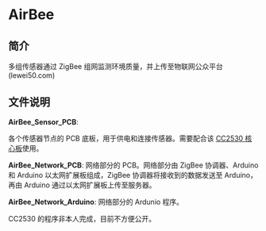 # AirBee

## 简介

多组传感器通过 ZigBee 组网监测环境质量，并上传至物联网公众平台(lewei50.com)


## 文件说明

**AirBee_Sensor_PCB**: 

各个传感器节点的 PCB 底板，用于供电和连接传感器。需要配合该 [CC2530 核心板](http://item.taobao.com/item.htm?spm=a230r.1.14.1.y1gohq&id=19051924425&ns=1&abbucket=3#detail)使用。

**AirBee_Network_PCB**: 网络部分的 PCB。网络部分由 ZigBee 协调器、Arduino 和 Arduino 以太网扩展板组成，ZigBee 协调器将接收到的数据发送至 Arduino，再由 Arduino 通过以太网扩展板上传至服务器。

**AirBee_Network_Arduino**: 网络部分的 Ardunio 程序。

CC2530 的程序非本人完成，目前不方便公开。
